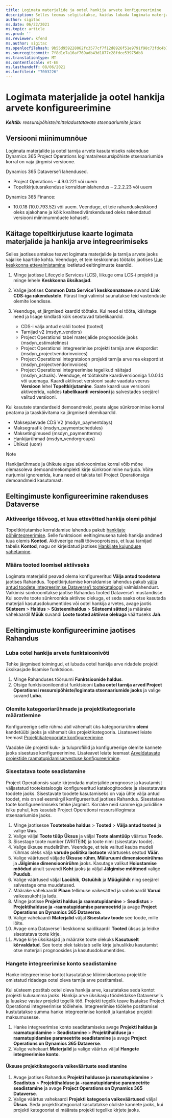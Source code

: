 ```yaml
---
title: Logimata materjalide ja ootel hankija arvete konfigureerimine
description: Selles teemas selgitatakse, kuidas lubada logimata materjale ja ootel olevaid hankija arveid.
author: sigitac
ms.date: 06/22/2021
ms.topic: article
ms.prod: ''
ms.reviewer: kfend
ms.author: sigitac
ms.openlocfilehash: 9b55d959228062fc3577cf7f12d8926f51e9791f98c73fdc4b78251312a8a77a
ms.sourcegitcommit: 7f8d1e7a16af769adb43d1877c28fdce53975db8
ms.translationtype: MT
ms.contentlocale: et-EE
ms.lasthandoff: 08/06/2021
ms.locfileid: "7003226"
---
```

# <a name="configure-non-stocked-materials-and-pending-vendor-invoices"></a>Logimata materjalide ja ootel hankija arvete konfigureerimine

_**Kehtib:** ressursipõhiste/mitteladustatavate stsenaariumite jaoks_

## <a name="minimum-version-requirement"></a>Versiooni miinimumnõue

Logimata materjalide ja ootel tarnija arvete kasutamiseks rakenduse Dynamics 365 Project Operations logimata/ressursipõhiste stsenaariumide korral on vaja järgmisi versioone.

Dynamics 365 Dataverse’i lahendused.

- Project Operations – 4.9.0.221 või uuem
- Topeltkirjutusrakenduse korraldamislahendus – 2.2.2.23 või uuem

Dynamics 365 Finance:
- 10.0.18 (10.0.793.52) või uuem. Veenduge, et teie rahanduskeskkond oleks ajakohane ja kõik kvaliteedivärskendused oleks rakendatud versiooni miinimumnõuete kohaselt.

## <a name="run-dual-write-maps-for-non-stocked-materials-and-vendor-invoice-integration"></a>Käitage topeltkirjutuse kaarte logimata materjalide ja hankija arve integreerimiseks

Selles jaotises antakse teavet logimata materjalide ja tarnija arvete jaoks vajalike kaartide kohta. Veenduge, et teie keskkonnas töötaks jaotises [Uue keskkonna ettevalmistamine](../environment/resource-provision-new-environment.md#run-project-operations-dual-write-maps) loetletud eeltingimuste kaardid.

1. Minge jaotisse Lifecycle Services (LCS), liikuge oma LCS-i projekti ja minge lehele **Keskkonna üksikasjad**.
2. Valige jaotises **Common Data Service’i keskkonnateave** suvand **Link CDS-iga rakendustele**. Pärast lingi valimist suunatakse teid vastenduste olemite loendisse.
3. Veenduge, et järgmised kaardid töötaks. Kui need ei tööta, käivitage need ja lisage kindlasti kõik seostuvad tabelikaardid.

    - CDS-i välja antud eraldi tooted (tooted)
    - Tarnijad v2 (msdyn_vendors)
    - Project Operationsi tabel materjalide prognooside jaoks (msdyn_estimatelines)
    - Project Operationsi integreerimise projekti tarnija arve ekspordist (msdyn_projectvendorinvoices)
    - Project Operationsi integratsioon projekti tarnija arve rea ekspordist (msdyn_projectvendorinvoices)
    - Project Operationsi integreerimise tegelikud näitajad (msdyn_actuals). Veenduge, et töötaksite kaardiversiooniga 1.0.0.14 või uuemaga. Kaardi aktiivset versiooni saate vaadata veerus **Versioon** lehel **Topeltkirjutamine**. Saate kaardi uue versiooni aktiveerida, valides **tabelikaardi versiooni** ja salvestades seejärel valitud versiooni.

Kui kasutate standardseid demoandmeid, peate algse sünkroonimise korral peatama ja taaskäivitama ka järgmised olemikaardid.
  - Maksepäevade CDS V2 (msdyn_paymentdays)
  - Maksegraafik (msdyn_paymentschedules)
  - Maksetingimused (msdyn_paymentterms)
  - Hankijarühmad (msdyn_vendorgroups)
  - Ühikud (uom)

> [!NOTE]
> Hankijarühmade ja ühikute algse sünkroonimise korral võib mõne olemasoleva demoandmekomplekti kirje sünkroonimine nurjuda. Võite nurjumisi ignoreerida, kuna need ei takista teil Project Operationsiga demoandmeid kasutamast.

## <a name="configure-prerequisites-in-dataverse"></a>Eeltingimuste konfigureerimine rakenduses Dataverse

### <a name="activate-workflow-to-create-accounts-based-on-vendor-entity"></a>Aktiveerige töövoog, et luua ettevõtted hankija olemi põhjal

Topeltkirjutamise korraldamise lahendus pakub [hankijate põhiintegreerimise](/dynamics365/fin-ops-core/dev-itpro/data-entities/dual-write/vendor-mapping). Selle funktsiooni eeltingimusena tuleb hankija andmed luua olemis **Kontod**. Aktiveerige malli töövooprotsess, et luua tarnijad tabelis **Kontod**, nagu on kirjeldatud jaotises [Hankijate kujunduse vahetamine](/dynamics365/fin-ops-core/dev-itpro/data-entities/dual-write/vendor-switch).

### <a name="set-products-to-be-created-as-active"></a>Määra tooted loomisel aktiivseks

Logimata materjalid peavad olema konfigureeritud **Välja antud toodetena** jaotises Rahandus. Topeltkirjutamise korraldamise lahendus pakub [välja antud toodete integreerimise Dataverse’i tootekataloogi](/dynamics365/fin-ops-core/dev-itpro/data-entities/dual-write/product-mapping) valmislahendust. Vaikimisi sünkroonitakse jaotise Rahandus tooted Dataverse’i mustandisse. Kui soovite toote sünkroonida aktiivse olekuga, et seda saaks otse kasutada materjali kasutusdokumentides või ootel hankija arvetes, avage jaotis **Süsteem** > **Haldus** > **Süsteemihaldus** > **Süsteemi sätted** ja määrake vahekaardil **Müük** suvandi **Loote tooted aktiivse olekuga** väärtuseks **Jah**.

## <a name="configure-prerequisites-in-finance"></a>Eeltingimuste konfigureerimine jaotises Rahandus

### <a name="enable-the-feature-key-for-pending-vendor-invoices"></a>Luba ootel hankija arvete funktsioonivõti

Tehke järgmised toimingud, et lubada ootel hankija arve ridadele projekti üksikasjade lisamise funktsioon.

1. Minge Rahanduses tööruumi **Funktsioonide haldus**.
2. Otsige funktsiooniloendist funktsiooni **Luba ootel tarnija arved Project Operationsi ressursipõhiste/logimata stsenaariumide jaoks** ja valige suvand **Luba**.

### <a name="define-category-groups-and-project-categories-for-items"></a>Olemite kategooriarühmade ja projektikategooriate määratlemine

Konfigureerige selle rühma abil vähemalt üks kategooriarühm **olemi** kandetüübi jaoks ja vähemalt üks projektikategooria. Lisateavet leiate teemast [Projektikategooriate konfigureerimine](../project-accounting/configure-project-categories.md#category-groups).

Vaadake üle projekti kulu- ja tuluprofiilid ja konfigureerige olemite kannete jaoks sisestuse konfigureerimine. Lisateavet leiate teemast [Arveldatavate projektide raamatupidamisarvestuse konfigureerimine](../project-accounting/configure-accounting-billable-projects.md).

### <a name="set-up-a-write-in-product"></a>Sisestatava toote seadistamine

Project Operationsis saate kirjendada materjalide prognoose ja kasutamist väljastatud tootekataloogis konfigureeritud kataloogitoodete ja sisestatavate toodete jaoks. Sisestavate toodete kasutamiseks on vaja ühte välja antud toodet, mis on sel eesmärgil konfigureeritud jaotises Rahandus. Sisestatava toote konfigureerimiseks tehke järgmist. Korrake neid samme iga juriidilise isiku puhul, kes kasutab Project Operationsi ressursi/logimata stsenaariumide jaoks.

1. Minge jaotisesse **Tooteteabe haldus** > **Tooted** > **Välja antud tooted** ja valige **Uus**.
2. Valige väljal **Toote tüüp** **Üksus** ja väljal **Toote alamtüüp** väärtus **Toode**.
3. Sisestage toote number (WRITEIN) ja toote nimi (sisestatav toode).
4. Valige üksuse mudelirühm. Veenduge, et teie valitud kauba mudeli rühmas oleks välja **varude poliitika laotoote** väärtuseks seatud **Väär**.
5. Valige väärtused väljade **Üksuse rühm**, **Mäluruumi dimensioonirühma** ja **Jälgimise dimensioonirühm** jaoks. Kasutage valikut **Hoiustamise mõõdud** ainult suvandi **Koht** jaoks ja väljal **Jälgimise mõõtmed** valige **Puudub**.
6. Valige väärtused väljal **Laoühik**, **Ostuühik** ja **Müügiühik** ning seejärel salvestage oma muudatused.
7. Määrake vahekaardil **Plaan** tellimuse vaikesätted ja vahekaardil **Varud** vaikeasukoht ja ladu.
8. Minge jaotisse **Projekti haldus ja raamatupidamine** > **Seadistus** > **Projektihalduse ja -raamatupidamise parameetrid** ja avage **Project Operations on Dynamics 365 Dataverse**. 
9. Valige vahekaardi **Materjalid** väljal **Sisestatav toode** see toode, mille lõite.
10. Avage oma Dataverse’i keskkonna saidikaardil **Tooted** üksus ja leidke sisestatava toote kirje. 
11. Avage kirje üksikasjad ja määrake toote olekuks **Kasutuselt kõrvaldatud**. See toote olek takistab selle kirje juhuslikku kasutamist otse materjali prognoosides ja kasutusdokumentides.

### <a name="set-up-a-procurement-integration-account"></a>Hangete integreerimise konto seadistamine

Hanke integreerimise kontot kasutatakse kliirimiskontona projektile omistatud ridadega ootel oleva tarnija arve postitamisel.

Kui süsteem postitab ootel oleva hankija arve, kasutatakse seda kontot projekti kulusumma jaoks. Hankija arve üksikasju töödeldakse Dataverse’is ja luuakse vastav projekti tegelik töö. Projekti tegelik teave lisatakse Project Operationsi integreerimise töölehele. Integreerimise töölehe postitamisel kustutatakse summa hanke integreerimise kontolt ja kantakse projekti maksumusesse.

1. Hanke integreerimise konto seadistamiseks avage **Projekti haldus ja raamatupidamine** > **Seadistamine** > **Projektihalduse ja -raamatupidamise parameetrite seadistamine** ja avage **Project Operations on Dynamics 365 Dataverse**. 
2. Valige vahekaart **Materjalid** ja valige väärtus väljal **Hangete integreerimise konto**.

#### <a name="set-up-project-category-defaults-for-an-item"></a>Üksuse projektikategooria vaikeväärtuste seadistamine

1. Avage jaotises Rahandus **Projekti haldusse ja raamatupidamine** > **Seadistus** > **Projektihalduse ja -raamatupidamise parameetrite seadistamine** ja avage **Project Operations on Dynamics 365 Dataverse**. 
2. Valige väärtus vahekaardi **Projekti kategooria vaikeväärtused** väljal **Üksus**. Seda projektikategooriat kasutatakse oluliste kannete jaoks, kui projekti kategooriat ei määrata projekti tegelike kirjete jaoks.
